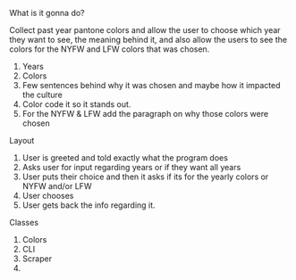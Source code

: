 What is it gonna do?

Collect past year pantone colors and allow the user to choose
which year they want to see, the meaning behind it, and also allow
the users to see the colors for the NYFW and LFW colors that was chosen.

1. Years
2. Colors
3. Few sentences behind why it was chosen and maybe how it impacted the 
culture 
4. Color code it so it stands out.
5. For the NYFW & LFW add the paragraph on why those colors were chosen

Layout 
1. User is greeted and told exactly what the program does
2. Asks user for input regarding years or if they want all years
3. User puts their choice and then it asks if its for the yearly
colors or NYFW and/or LFW
4. User chooses
5. User gets back the info regarding it. 

Classes
1. Colors
2. CLI 
3. Scraper
4. 